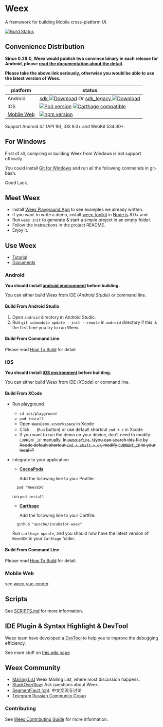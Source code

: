 # Weex

A framework for building Mobile cross-platform UI.

[![Build Status](https://travis-ci.org/apache/incubator-weex.svg?branch=master)](https://travis-ci.org/apache/incubator-weex/)

## Convenience Distribution 
**Since 0.28.0, Weex would publish two convince binary in each release for Android, please [read the documentation about the detail](major_change.html).**

**Please take the above link seriously, otherwise you would be able to use the latest version of Weex.**

| platform | status |
| -------- | ------ |
| Android | [sdk ![Download](https://api.bintray.com/packages/weex/Android/sdk/images/download.svg)](https://bintray.com/weex/Android/sdk/_latestVersion) Or [sdk_legacy ![Download](https://api.bintray.com/packages/weex/Android/sdk_legacy/images/download.svg)](https://bintray.com/weex/Android/sdk_legacy/_latestVersion) |
| iOS | [![Pod version](https://badge.fury.io/co/WeexSDK.svg)](https://cocoapods.org/pods/WeexSDK) [![Carthage compatible](https://img.shields.io/badge/Carthage-compatible-4BC51D.svg?style=flat)](https://github.com/Carthage/Carthage) |
| [Mobile Web](https://github.com/weexteam/weex-vue-render) | [![npm version](https://badge.fury.io/js/weex-html5.svg)](https://www.npmjs.com/package/weex-vue-render) |

Support Android 4.1 (API 16), iOS 8.0+ and WebKit 534.30+.

## For Windows
First of all, compiling or building Weex from Windows is not support officially.

You could install [Git for Windows](https://git-scm.com/download/win) and run all the following commands in git-bash.

Good Luck.

## Meet Weex

* Install [Weex Playground App](https://weex.apache.org/tools/playground.html) to see examples we already written.
* If you want to write a demo, install [weex-toolkit](https://www.npmjs.com/package/weex-toolkit) in [Node.js](http://nodejs.org/) 8.0+ and
* Run `weex init` to generate & start a simple project in an empty folder.
* Follow the instructions in the project README.
* Enjoy it.

## Use Weex

* [Tutorial](http://weex.apache.org/guide/)
* [Documents](http://weex.apache.org/references)

### Android
**You should install [android environment](./HOW-TO-BUILD.md#android) before building.**

You can either build Weex from IDE (*Android Studio*) or command line.

#### Build From Android Studio
1. Open `android` directory in Android Studio.
2. Run `git submodule update --init --remote` in `android` directory if this is the first time you try to run Weex.

#### Build From Command Line
Please read [How To Build](./HOW-TO-BUILD.md) for detail.

### iOS
**You should install [iOS environment](./HOW-TO-BUILD.md#ios) before building.**

You can either build Weex from IDE (*XCode*) or command line.

#### Build From XCode
* Run playground
  * `cd ios/playground`
  * `pod install`
  * Open `WeexDemo.xcworkspace` in Xcode
  * Click <img src="http://img1.tbcdn.cn/L1/461/1/5470b677a2f2eaaecf412cc55eeae062dbc275f9" height="16" > (`Run` button) or use default shortcut `cmd + r` in Xcode
  * If you want to run the demo on your device, don't need to modify `CURRENT_IP` manually. ~~In `DemoDefine.h`(you can search this file by Xcode default shortcut `cmd + shift + o`), modify `CURRENT_IP` to your local IP~~
* integrate to your application

  - **[CocoaPods](https://cocoapods.org)**

     Add the following line to your Podfile:
   ```
     pod 'WeexSDK'
   ```
    run `pod install`

  - **[Carthage](https://github.com/carthage/carthage)**

    Add the following line to your Cartfile:
   ```
     github "apache/incubator-weex"
   ```
   Run `carthage update`, and you should now have the latest version of   `WeexSDK` in your `Carthage` folder.

#### Build From Command Line
Please read [How To Build](./HOW-TO-BUILD.md) for detail.

### Mobile Web

see [weex-vue-render](https://github.com/weexteam/weex-vue-render).

## Scripts

See [SCRIPTS.md](./SCRIPTS.md) for more information.

## IDE Plugin & Syntax Highlight & DevTool

Weex team have developed a [DevTool](https://github.com/weexteam/weex-devtool) to help you to improve the debugging efficiency.

See more stuff on [this wiki page](https://github.com/alibaba/weex/wiki/Weex-Community)

## Weex Community
* [Mailing List](https://weex.apache.org/guide/contribute/how-to-contribute.html#mailing-list) Weex Mailing List, where most discussion happens.
* [StackOverflow](http://stackoverflow.com/questions/tagged/weex): Ask questions about Weex.
* [SegmentFault (cn)](https://segmentfault.com/t/weex): 中文交流与讨论
* [Telegram Russian Community Group](https://telegram.me/weex_ru)

### Contributing

See [Weex Contributing Guide](./CONTRIBUTING.md) for more information.
